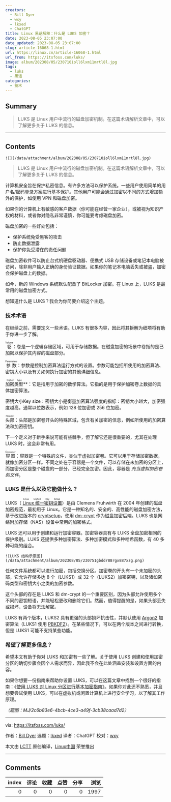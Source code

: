 ```yaml
---
creators:
  - Bill Dyer
  - wxy
  - lkxed
  - ChatGPT
title: Linux 黑话解释：什么是 LUKS 加密？
date: 2023-08-05 23:07:00
date_updated: 2023-08-05 23:07:00
slug: article-16068-1.html
url: https://linux.cn/article-16068-1.html
url_from: https://itsfoss.com/luks/
image: album/202308/05/230710ioll6lxm11mrtl8l.jpg
tags:
  - luks
  - 黑话
categories:
  - 技术
---
```


## Summary

> LUKS 是 Linux 用户中流行的磁盘加密机制。在这篇术语解析文章中，可以了解更多关于 LUKS 的信息。

***

<!-- more -->

## Contents

`![](/data/attachment/album/202308/05/230710ioll6lxm11mrtl8l.jpg)`

> 
> LUKS 是 Linux 用户中流行的磁盘加密机制。在这篇术语解析文章中，可以了解更多关于 LUKS 的信息。
> 
> 
> 

计算机安全旨在保护私密信息。有许多方法可以保护系统。一些用户使用简单的用户名/密码登录方案进行基本保护。其他用户可能会通过加密以不同的方式增加额外的保护，如使用 VPN 和磁盘加密。

如果你的计算机上有敏感的客户数据（你可能在经营一家企业），或被视为知识产权的材料，或者你对隐私非常谨慎，你可能要考虑磁盘加密。

磁盘加密的一些好处包括：

* 保护系统免受黑客的攻击
* 防止数据泄露
* 保护你免受潜在的责任问题

磁盘加密软件可以防止台式机硬盘驱动器、便携式 USB 存储设备或笔记本电脑被访问，除非用户输入正确的身份验证数据。如果你的笔记本电脑丢失或被盗，加密会保护磁盘上的数据。

如今，新的 Windows 系统默认配备了 BitLocker 加密。在 Linux 上，LUKS 是最常用的磁盘加密方式。

想知道什么是 LUKS？我会为你简要介绍这个主题。

### 技术术语

在继续之前，需要定义一些术语。LUKS 有很多内容，因此将其拆解为细项将有助于你进一步了解。

<ruby> 卷 <rt>  Volume </rt></ruby>：卷是一个逻辑存储区域，可用于存储数据。在磁盘加密的场景中卷指的是已加密以保护其内容的磁盘部分。

<ruby> 参数 <rt>  Parameters </rt></ruby>：参数是控制加密算法运行方式的设置。参数可能包括所使用的加密算法、密钥大小以及有关如何执行加密的其他详细信息。

<ruby> 加密类型 <rt>  Cipher type </rt></ruby>\*\*：它是指用于加密的数学算法。它指的是用于保护加密卷上数据的具体加密算法。

密钥大小Key size：密钥大小是衡量加密算法强度的指标：密钥大小越大，加密强度越高。通常以位数表示，例如 128 位加密或 256 位加密。

<ruby> 头部 <rt>  Header </rt></ruby>：头部是加密卷开头的特殊区域，包含有关加密的信息，例如所使用的加密算法和加密密钥。

下一个定义对于新手来说可能有些棘手，但了解它还是很重要的，尤其在处理 LUKS 时，这会非常有用。

<ruby> 容器 <rt>  Container </rt></ruby>：容器是一个特殊的文件，类似于虚拟加密卷。它可以用于存储加密数据，就像加密分区一样。不同之处在于容器是一个文件，可以存储在未加密的分区上，而加密分区是整个磁盘的一部分，已经完全加密。因此，容器是 *充当虚拟加密卷的文件*。

### LUKS 是什么以及它能做什么？

LUKS（<ruby> <a href="https://en.wikipedia.org/wiki/Linux_Unified_Key_Setup?ref=its-foss">  Linux 统一密钥设置 </a> <rt>  Linux Unified Key Setup </rt></ruby>）是由 Clemens Fruhwirth 在 2004 年创建的磁盘加密规范，最初用于 Linux。它是一种知名的、安全的、高性能的磁盘加密方法，基于改进版本的 [cryptsetup](https://www.tutorialspoint.com/unix_commands/cryptsetup.htm?ref=its-foss)，使用 [dm-crypt](https://www.kernel.org/doc/html/latest/admin-guide/device-mapper/dm-crypt.html?ref=its-foss) 作为磁盘加密后端。LUKS 也是网络附加存储（NAS）设备中常用的加密格式。

LUKS 还可以用于创建和运行加密容器。加密容器具有与 LUKS 全盘加密相同的保护级别。LUKS 还提供多种加密算法、多种加密模式和多种哈希函数，有 40 多种可能的组合。

`![LUKS 结构示意图](/data/attachment/album/202308/05/230751gbddr88rgx887xzg.png)`

任何文件系统都可以进行加密，包括交换分区。加密卷的开头有一个未加密的头部，它允许存储多达 8 个（LUKS1）或 32 个（LUKS2）加密密钥，以及诸如密码类型和密钥大小之类的加密参数。

这个头部的存在是 LUKS 和 dm-crypt 的一个重要区别，因为头部允许使用多个不同的密钥短语，并能轻松更改和删除它们。然而，值得提醒的是，如果头部丢失或损坏，设备将无法解密。

LUKS 有两个版本，LUKS2 具有更强的头部损坏抗击性，并默认使用 [Argon2](https://www.argon2.com/?ref=its-foss) 加密算法（LUKS1 使用 [PBKDF2](https://en.wikipedia.org/wiki/PBKDF2?ref=its-foss)）。在某些情况下，可以在两个版本之间进行转换，但是 LUKS1 可能不支持某些功能。

### 希望了解更多信息？

希望本文有助于你对 LUKS 和加密有一些了解。关于使用 LUKS 创建和使用加密分区的确切步骤会因个人需求而异，因此我不会在此处涵盖安装和设置方面的内容。

如果你想要一份指南来帮助你设置 LUKS，可以在这篇文章中找到一个很好的指南：《[使用 LUKS 对 Linux 分区进行基本加密指南](https://linuxconfig.org/basic-guide-to-encrypting-linux-partitions-with-luks?ref=its-foss)》。如果你对此还不熟悉，并且想要尝试使用 LUKS，可以在虚拟机或闲置计算机上进行安全学习，以了解其工作原理。

*（题图：MJ/2c6b83e6-4bcb-4ce3-a49f-3cb38caad7d2）*

---

via: <https://itsfoss.com/luks/>

作者：[Bill Dyer](https://itsfoss.com/author/bill/) 选题：[lkxed](https://github.com/lkxed/) 译者：ChatGPT 校对：[wxy](https://github.com/wxy)

本文由 [LCTT](https://github.com/LCTT/TranslateProject) 原创编译，[Linux中国](https://linux.cn/) 荣誉推出

***

## Comments


|   index |   评论 |   收藏 |   点赞 |   分享 |   浏览 |
|--------:|-------:|-------:|-------:|-------:|-------:|
|       0 |      0 |      0 |      0 |      0 |   1997 |
